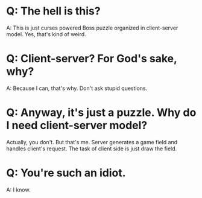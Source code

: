 Q: The hell is this?
===================

A: This is just curses powered Boss puzzle organized in client-server model.
Yes, that's kind of weird.

Q: Client-server? For God's sake, why?
====================

A: Because I can, that's why. Don't ask stupid questions.

Q: Anyway, it's just a puzzle. Why do I need client-server model?
======================================================

Actually, you don't. But that's me.
Server generates a game field and handles client's request.
The task of client side is just draw the field.

Q: You're such an idiot.
======================

A: I know.